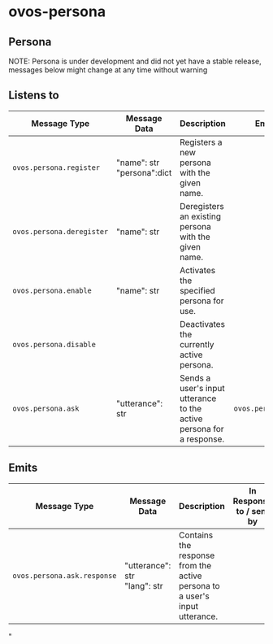 # ovos-persona

## Persona

NOTE: Persona is under development and did not yet have a stable release, messages below might change at any time
without warning

## Listens to

| Message Type              | Message Data                  | Description                                                          | Emits response              | handled by |
|---------------------------|-------------------------------|----------------------------------------------------------------------|-----------------------------|------------|
| `ovos.persona.register`   | "name": str<br>"persona":dict | Registers a new persona with the given name.                         |                             |            |
| `ovos.persona.deregister` | "name": str                   | Deregisters an existing persona with the given name.                 |                             |            |
| `ovos.persona.enable`     | "name": str                   | Activates the specified persona for use.                             |                             |            |
| `ovos.persona.disable`    |                               | Deactivates the currently active persona.                            |                             |            |
| `ovos.persona.ask`        | "utterance": str              | Sends a user's input utterance to the active persona for a response. | `ovos.persona.ask.response` |            |

## Emits

| Message Type                | Message Data                    | Description                                                                | In Response to / sent by |
|-----------------------------|---------------------------------|----------------------------------------------------------------------------|--------------------------|
| `ovos.persona.ask.response` | "utterance": str<br>"lang": str | Contains the response from the active persona to a user's input utterance. |                          |

"